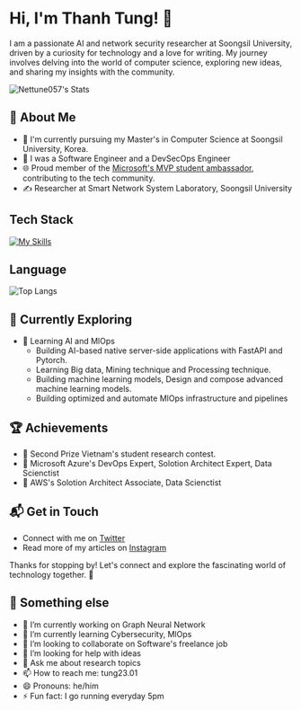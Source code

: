 # Hi, I'm Thanh Tung! 👋

I am a passionate AI and network security researcher at Soongsil University, driven by a curiosity for technology and a love for writing. My journey involves delving into the world of computer science, exploring new ideas, and sharing my insights with the community.

![Nettune057's Stats](https://github-readme-stats.vercel.app/api?username=Nettune057&theme=vue-dark&show_icons=true&hide_border=true&count_private=true)

## 🚀 About Me

- 🔭 I'm currently pursuing my Master's in Computer Science at Soongsil University, Korea.
- 📝 I was a Software Engineer and a DevSecOps Engineer
- 🌐 Proud member of the [Microsoft's MVP student ambassador](https://mvp.microsoft.com/), contributing to the tech community.
- ✍️ Researcher at Smart Network System Laboratory, Soongsil University


## Tech Stack
[![My Skills](https://skillicons.dev/icons?i=react,fastapi,mysql,tensorflow,pytorch,linux,kubernetes,openshift,terraform)](https://skillicons.dev)

## Language

![Top Langs](https://github-readme-stats.vercel.app/api/top-langs/?username=Nettune057&langs_count=8)

## 🌱 Currently Exploring

- 🚀 Learning AI and MlOps
  - Building AI-based native server-side applications with FastAPI and Pytorch.
  - Learning Big data, Mining technique and Processing technique.
  - Building machine learning models, Design and compose advanced machine learning models.
  - Building optimized and automate MlOps infrastructure and pipelines

 ## 🏆 Achievements

- 🌟 Second Prize Vietnam's student research contest.
- 🌟 Microsoft Azure's DevOps Expert, Solotion Architect Expert, Data Scienctist
- 🌟 AWS's Solotion Architect Associate, Data Scienctist


## 📬 Get in Touch

- Connect with me on [Twitter](https://twitter.com/MurphyNewin)
- Read more of my articles on [Instagram]([https://www.instagram.com/tung23.01)

Thanks for stopping by! Let's connect and explore the fascinating world of technology together. 🚀

## 👋 Something else

- 🔭 I’m currently working on Graph Neural Network 
- 🌱 I’m currently learning Cybersecurity, MlOps
- 👯 I’m looking to collaborate on Software's freelance job
- 🤔 I’m looking for help with ideas 
- 💬 Ask me about research topics
- 📫 How to reach me: tung23.01
- 😄 Pronouns: he/him
- ⚡ Fun fact: I go running everyday 5pm


